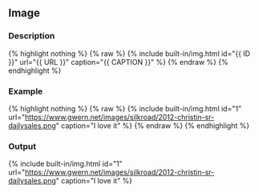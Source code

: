 ## Image

### Description

{% highlight nothing %}
{% raw %}
{% include built-in/img.html id="{{ ID }}" url="{{ URL }}" caption="{{ CAPTION }}" %}
{% endraw %}
{% endhighlight %}

### Example

{% highlight nothing %}
{% raw %}
{% include built-in/img.html id="1" url="https://www.gwern.net/images/silkroad/2012-christin-sr-dailysales.png" caption="I love it" %}
{% endraw %}
{% endhighlight %}

### Output

{% include built-in/img.html id="1" url="https://www.gwern.net/images/silkroad/2012-christin-sr-dailysales.png" caption="I love it" %}
